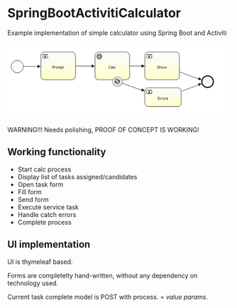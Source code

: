 # SpringBootActivitiCalculator

Example implementation of simple calculator using Spring Boot and Activiti

![Image of process](src/main/resources/processes/calc.png)

WARNING!!! Needs polishing, PROOF OF CONCEPT IS WORKING!

## Working functionality

  * Start calc process
  * Display list of tasks assigned/candidates
  * Open task form
  * Fill form
  * Send form
  * Execute service task
  * Handle catch errors
  * Complete process

## UI implementation

UI is thymeleaf based.

Forms are completelty hand-written, without any dependency on technology used.

Current task complete model is POST with process.<var> = value params.

